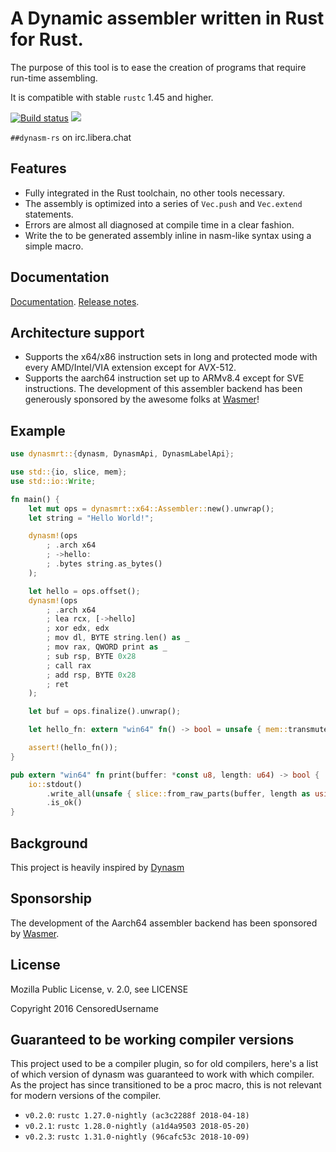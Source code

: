 # A Dynamic assembler written in Rust for Rust.

The purpose of this tool is to ease the creation of programs that require run-time assembling.

It is compatible with stable `rustc` 1.45 and higher.

[![Build status](https://github.com/CensoredUsername/dynasm-rs/actions/workflows/Build_and_test.yml/badge.svg?branch=master)](https://github.com/CensoredUsername/dynasm-rs/actions/workflows/Build_and_test.yml)
[![](https://img.shields.io/crates/v/dynasm.svg)](https://crates.io/crates/dynasm)

`##dynasm-rs` on irc.libera.chat

## Features

- Fully integrated in the Rust toolchain, no other tools necessary.
- The assembly is optimized into a series of `Vec.push` and `Vec.extend` statements.
- Errors are almost all diagnosed at compile time in a clear fashion.
- Write the to be generated assembly inline in nasm-like syntax using a simple macro.

## Documentation

[Documentation](https://CensoredUsername.github.io/dynasm-rs/language/index.html).
[Release notes](https://github.com/CensoredUsername/dynasm-rs/blob/master/doc/releasenotes.md).

## Architecture support

- Supports the x64/x86 instruction sets in long and protected mode with every AMD/Intel/VIA extension except for AVX-512.
- Supports the aarch64 instruction set up to ARMv8.4 except for SVE instructions. The development of this assembler backend has been generously sponsored by the awesome folks at [Wasmer](https://github.com/wasmerio/wasmer)!

## Example

```rust
use dynasmrt::{dynasm, DynasmApi, DynasmLabelApi};

use std::{io, slice, mem};
use std::io::Write;

fn main() {
    let mut ops = dynasmrt::x64::Assembler::new().unwrap();
    let string = "Hello World!";

    dynasm!(ops
        ; .arch x64
        ; ->hello:
        ; .bytes string.as_bytes()
    );

    let hello = ops.offset();
    dynasm!(ops
        ; .arch x64
        ; lea rcx, [->hello]
        ; xor edx, edx
        ; mov dl, BYTE string.len() as _
        ; mov rax, QWORD print as _
        ; sub rsp, BYTE 0x28
        ; call rax
        ; add rsp, BYTE 0x28
        ; ret
    );

    let buf = ops.finalize().unwrap();

    let hello_fn: extern "win64" fn() -> bool = unsafe { mem::transmute(buf.ptr(hello)) };

    assert!(hello_fn());
}

pub extern "win64" fn print(buffer: *const u8, length: u64) -> bool {
    io::stdout()
        .write_all(unsafe { slice::from_raw_parts(buffer, length as usize) })
        .is_ok()
}
```

## Background

This project is heavily inspired by [Dynasm](http://luajit.org/dynasm.html)

## Sponsorship

The development of the Aarch64 assembler backend has been sponsored by [Wasmer](https://github.com/wasmerio/wasmer).

## License

Mozilla Public License, v. 2.0, see LICENSE

Copyright 2016 CensoredUsername

## Guaranteed to be working compiler versions

This project used to be a compiler plugin, so for old compilers, here's a list of which version of dynasm was guaranteed to work with which compiler.
As the project has since transitioned to be a proc macro, this is not relevant for modern versions of the compiler.

- `v0.2.0`: `rustc 1.27.0-nightly (ac3c2288f 2018-04-18)`
- `v0.2.1`: `rustc 1.28.0-nightly (a1d4a9503 2018-05-20)`
- `v0.2.3`: `rustc 1.31.0-nightly (96cafc53c 2018-10-09)`
